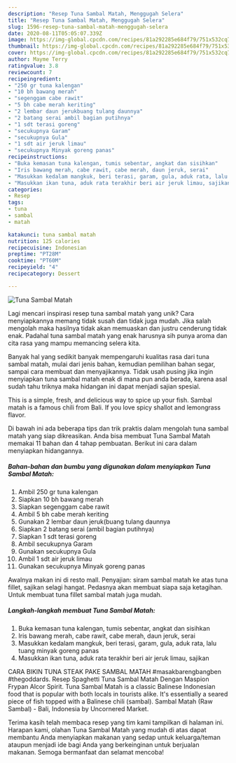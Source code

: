```yaml
---
description: "Resep Tuna Sambal Matah, Menggugah Selera"
title: "Resep Tuna Sambal Matah, Menggugah Selera"
slug: 1596-resep-tuna-sambal-matah-menggugah-selera
date: 2020-08-11T05:05:07.339Z
image: https://img-global.cpcdn.com/recipes/81a292285e684f79/751x532cq70/tuna-sambal-matah-foto-resep-utama.jpg
thumbnail: https://img-global.cpcdn.com/recipes/81a292285e684f79/751x532cq70/tuna-sambal-matah-foto-resep-utama.jpg
cover: https://img-global.cpcdn.com/recipes/81a292285e684f79/751x532cq70/tuna-sambal-matah-foto-resep-utama.jpg
author: Mayme Terry
ratingvalue: 3.8
reviewcount: 7
recipeingredient:
- "250 gr tuna kalengan"
- "10 bh bawang merah"
- "segenggam cabe rawit"
- "5 bh cabe merah keriting"
- "2 lembar daun jerukbuang tulang daunnya"
- "2 batang serai ambil bagian putihnya"
- "1 sdt terasi goreng"
- "secukupnya Garam"
- "secukupnya Gula"
- "1 sdt air jeruk limau"
- "secukupnya Minyak goreng panas"
recipeinstructions:
- "Buka kemasan tuna kalengan, tumis sebentar, angkat dan sisihkan"
- "Iris bawang merah, cabe rawit, cabe merah, daun jeruk, serai"
- "Masukkan kedalam mangkuk, beri terasi, garam, gula, aduk rata, lalu tuang minyak goreng panas"
- "Masukkan ikan tuna, aduk rata terakhir beri air jeruk limau, sajikan"
categories:
- Resep
tags:
- tuna
- sambal
- matah

katakunci: tuna sambal matah 
nutrition: 125 calories
recipecuisine: Indonesian
preptime: "PT28M"
cooktime: "PT60M"
recipeyield: "4"
recipecategory: Dessert

---
```



![Tuna Sambal Matah](https://img-global.cpcdn.com/recipes/81a292285e684f79/751x532cq70/tuna-sambal-matah-foto-resep-utama.jpg)

Lagi mencari inspirasi resep tuna sambal matah yang unik? Cara menyiapkannya memang tidak susah dan tidak juga mudah. Jika salah mengolah maka hasilnya tidak akan memuaskan dan justru cenderung tidak enak. Padahal tuna sambal matah yang enak harusnya sih punya aroma dan cita rasa yang mampu memancing selera kita.

Banyak hal yang sedikit banyak mempengaruhi kualitas rasa dari tuna sambal matah, mulai dari jenis bahan, kemudian pemilihan bahan segar, sampai cara membuat dan menyajikannya. Tidak usah pusing jika ingin menyiapkan tuna sambal matah enak di mana pun anda berada, karena asal sudah tahu triknya maka hidangan ini dapat menjadi sajian spesial.

This is a simple, fresh, and delicious way to spice up your fish. Sambal matah is a famous chili from Bali. If you love spicy shallot and lemongrass flavor.


Di bawah ini ada beberapa tips dan trik praktis dalam mengolah tuna sambal matah yang siap dikreasikan. Anda bisa membuat Tuna Sambal Matah memakai 11 bahan dan 4 tahap pembuatan. Berikut ini cara dalam menyiapkan hidangannya.

<!--inarticleads1-->

##### Bahan-bahan dan bumbu yang digunakan dalam menyiapkan Tuna Sambal Matah:

1. Ambil 250 gr tuna kalengan
1. Siapkan 10 bh bawang merah
1. Siapkan segenggam cabe rawit
1. Ambil 5 bh cabe merah keriting
1. Gunakan 2 lembar daun jeruk(buang tulang daunnya
1. Siapkan 2 batang serai (ambil bagian putihnya)
1. Siapkan 1 sdt terasi goreng
1. Ambil secukupnya Garam
1. Gunakan secukupnya Gula
1. Ambil 1 sdt air jeruk limau
1. Gunakan secukupnya Minyak goreng panas


Awalnya makan ini di resto mall. Penyajian: siram sambal matah ke atas tuna fillet, sajikan selagi hangat. Pedasnya akan membuat siapa saja ketagihan. Untuk membuat tuna fillet sambal matah juga mudah. 

<!--inarticleads2-->

##### Langkah-langkah membuat Tuna Sambal Matah:

1. Buka kemasan tuna kalengan, tumis sebentar, angkat dan sisihkan
1. Iris bawang merah, cabe rawit, cabe merah, daun jeruk, serai
1. Masukkan kedalam mangkuk, beri terasi, garam, gula, aduk rata, lalu tuang minyak goreng panas
1. Masukkan ikan tuna, aduk rata terakhir beri air jeruk limau, sajikan


CARA BIKIN TUNA STEAK PAKE SAMBAL MATAH #masakbarengbangben #thegoddards. Resep Spaghetti Tuna Sambal Matah Dengan Maspion Frypan Alcor Spirit. Tuna Sambal Matah is a classic Balinese Indonesian food that is popular with both locals in tourists alike. It&#39;s essentially a seared piece of fish topped with a Balinese chili (sambal). Sambal Matah (Raw Sambal) - Bali, Indonesia by Uncornered Market. 

Terima kasih telah membaca resep yang tim kami tampilkan di halaman ini. Harapan kami, olahan Tuna Sambal Matah yang mudah di atas dapat membantu Anda menyiapkan makanan yang sedap untuk keluarga/teman ataupun menjadi ide bagi Anda yang berkeinginan untuk berjualan makanan. Semoga bermanfaat dan selamat mencoba!
